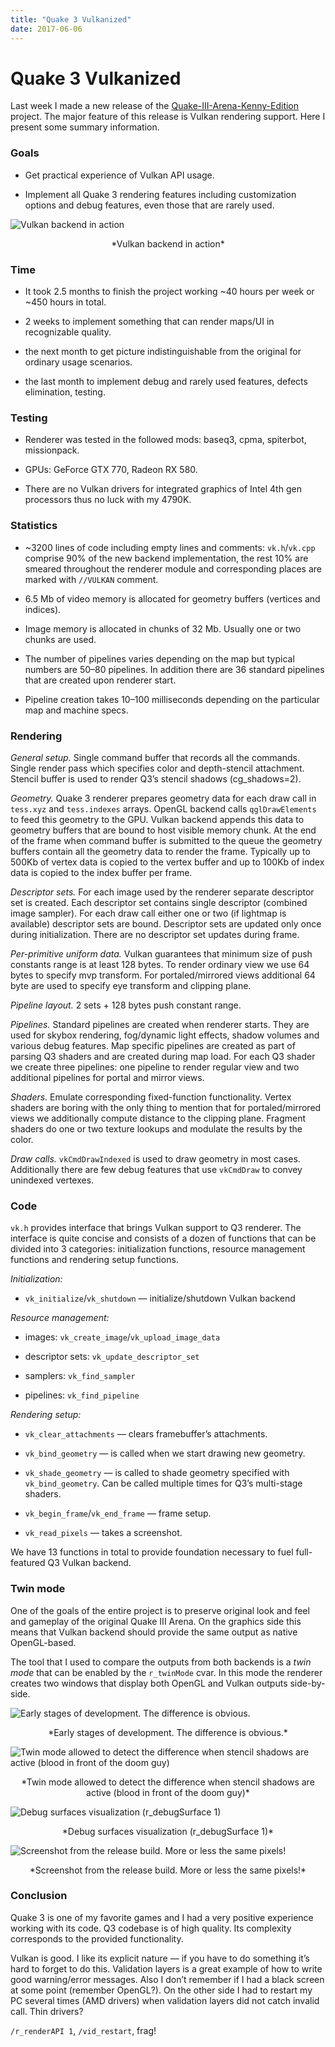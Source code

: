 ```yaml
---
title: "Quake 3 Vulkanized"
date: 2017-06-06
---
```


# Quake 3 Vulkanized

Last week I made a new release of the [Quake-III-Arena-Kenny-Edition](https://github.com/kennyalive/Quake-III-Arena-Kenny-Edition) project. The major feature of this release is Vulkan rendering support. Here I present some summary information.

### Goals

* Get practical experience of Vulkan API usage.

* Implement all Quake 3 rendering features including customization options and debug features, even those that are rarely used.

![Vulkan backend in action](/q3-kenny-ed/main.jpeg)
<p style="text-align: center;">*Vulkan backend in action*</p>

### Time

* It took 2.5 months to finish the project working ~40 hours per week or ~450 hours in total.

* 2 weeks to implement something that can render maps/UI in recognizable quality.

* the next month to get picture indistinguishable from the original for ordinary usage scenarios.

* the last month to implement debug and rarely used features, defects elimination, testing.

### **Testing**

* Renderer was tested in the followed mods: baseq3, cpma, spiterbot, missionpack.

* GPUs: GeForce GTX 770, Radeon RX 580.

* There are no Vulkan drivers for integrated graphics of Intel 4th gen processors thus no luck with my 4790K.

### Statistics

* ~3200 lines of code including empty lines and comments: `vk.h`/`vk.cpp` comprise 90% of the new backend implementation, the rest 10% are smeared throughout the renderer module and corresponding places are marked with `//VULKAN` comment.

* 6.5 Mb of video memory is allocated for geometry buffers (vertices and indices).

* Image memory is allocated in chunks of 32 Mb. Usually one or two chunks are used.

* The number of pipelines varies depending on the map but typical numbers are 50–80 pipelines. In addition there are 36 standard pipelines that are created upon renderer start.

* Pipeline creation takes 10–100 milliseconds depending on the particular map and machine specs.

### Rendering

*General setup.* Single command buffer that records all the commands. Single render pass which specifies color and depth-stencil attachment. Stencil buffer is used to render Q3’s stencil shadows (cg_shadows=2).

*Geometry.* Quake 3 renderer prepares geometry data for each draw call in `tess.xyz` and `tess.indexes` arrays. OpenGL backend calls `qglDrawElements` to feed this geometry to the GPU. Vulkan backend appends this data to geometry buffers that are bound to host visible memory chunk. At the end of the frame when command buffer is submitted to the queue the geometry buffers contain all the geometry data to render the frame. Typically up to 500Kb of vertex data is copied to the vertex buffer and up to 100Kb of index data is copied to the index buffer per frame.

*Descriptor sets.* For each image used by the renderer separate descriptor set is created. Each descriptor set contains single descriptor (combined image sampler). For each draw call either one or two (if lightmap is available) descriptor sets are bound. Descriptor sets are updated only once during initialization. There are no descriptor set updates during frame.

*Per-primitive uniform data.* Vulkan guarantees that minimum size of push constants range is at least 128 bytes. To render ordinary view we use 64 bytes to specify mvp transform. For portaled/mirrored views additional 64 byte are used to specify eye transform and clipping plane.

*Pipeline layout.* 2 sets + 128 bytes push constant range.

*Pipelines.* Standard pipelines are created when renderer starts. They are used for skybox rendering, fog/dynamic light effects, shadow volumes and various debug features. Map specific pipelines are created as part of parsing Q3 shaders and are created during map load. For each Q3 shader we create three pipelines: one pipeline to render regular view and two additional pipelines for portal and mirror views.

*Shaders.* Emulate corresponding fixed-function functionality. Vertex shaders are boring with the only thing to mention that for portaled/mirrored views we additionally compute distance to the clipping plane. Fragment shaders do one or two texture lookups and modulate the results by the color.

*Draw calls.* `vkCmdDrawIndexed` is used to draw geometry in most cases. Additionally there are few debug features that use `vkCmdDraw` to convey unindexed vertexes.

### Code

`vk.h` provides interface that brings Vulkan support to Q3 renderer. The interface is quite concise and consists of a dozen of functions that can be divided into 3 categories: initialization functions, resource management functions and rendering setup functions.

*Initialization:*

* `vk_initialize`/`vk_shutdown` — initialize/shutdown Vulkan backend

*Resource management:*

* images: `vk_create_image`/`vk_upload_image_data`

* descriptor sets: `vk_update_descriptor_set`

* samplers: `vk_find_sampler`

* pipelines: `vk_find_pipeline`

*Rendering setup:*

* `vk_clear_attachments` — clears framebuffer’s attachments.

* `vk_bind_geometry` — is called when we start drawing new geometry.

* `vk_shade_geometry` — is called to shade geometry specified with `vk_bind_geometry`. Can be called multiple times for Q3’s multi-stage shaders.

* `vk_begin_frame`/`vk_end_frame` — frame setup.

* `vk_read_pixels` — takes a screenshot.

We have 13 functions in total to provide foundation necessary to fuel full-featured Q3 Vulkan backend.

### Twin mode

One of the goals of the entire project is to preserve original look and feel and gameplay of the original Quake III Arena. On the graphics side this means that Vulkan backend should provide the same output as native OpenGL-based.

The tool that I used to compare the outputs from both backends is a *twin mode* that can be enabled by the `r_twinMode` cvar. In this mode the renderer creates two windows that display both OpenGL and Vulkan outputs side-by-side.

![Early stages of development. The difference is obvious.](/q3-kenny-ed/early-dev.jpeg)
<p style="text-align: center;">*Early stages of development. The difference is obvious.*</p>

![Twin mode allowed to detect the difference when stencil shadows are active (blood in front of the doom guy)](/q3-kenny-ed/bug-detection.jpeg)
<p style="text-align: center;">*Twin mode allowed to detect the difference when stencil shadows are active (blood in front of the doom guy)*</p>

![Debug surfaces visualization (r_debugSurface 1)](/q3-kenny-ed/debug.jpeg)
<p style="text-align: center;">*Debug surfaces visualization (r_debugSurface 1)*</p>

![Screenshot from the release build. More or less the same pixels!](/q3-kenny-ed/release.jpeg)
<p style="text-align: center;">*Screenshot from the release build. More or less the same pixels!*</p>

### Conclusion

Quake 3 is one of my favorite games and I had a very positive experience working with its code. Q3 codebase is of high quality. Its complexity corresponds to the provided functionality.

Vulkan is good. I like its explicit nature — if you have to do something it’s hard to forget to do this. Validation layers is a great example of how to write good warning/error messages. Also I don’t remember if I had a black screen at some point (remember OpenGL?). On the other side I had to restart my PC several times (AMD drivers) when validation layers did not catch invalid call. Thin drivers?

`/r_renderAPI 1`, `/vid_restart`, frag!
